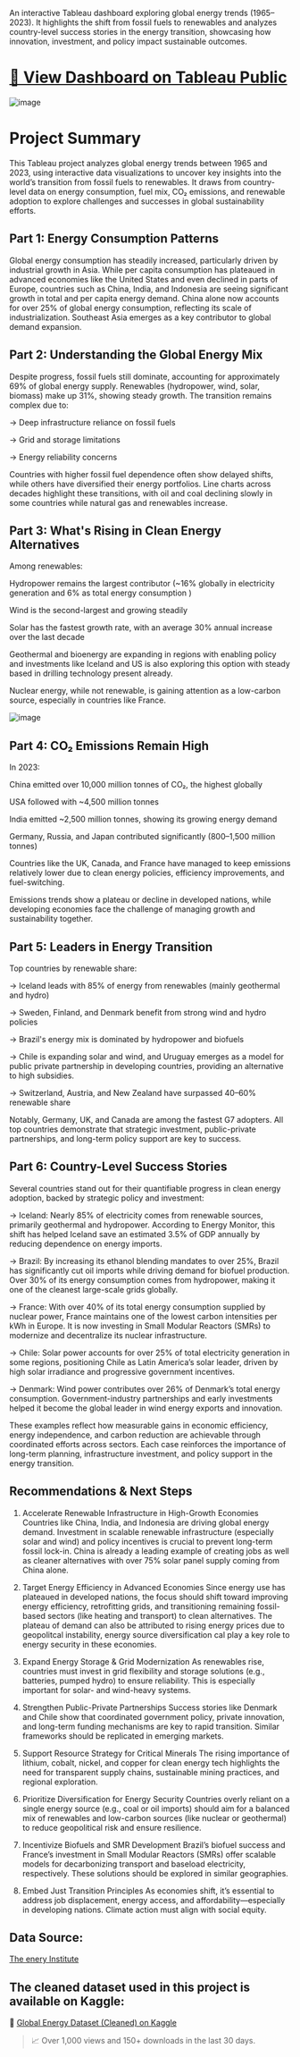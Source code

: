 An interactive Tableau dashboard exploring global energy trends (1965–2023). It highlights the shift from fossil fuels to renewables and analyzes country-level success stories in the energy transition, showcasing how innovation, investment, and policy impact sustainable outcomes.

# [🔗 View Dashboard on Tableau Public](https://public.tableau.com/views/energy_dashboard_v3/Dashboard1?:language=en-US&:sid=&:redirect=auth&:display_count=n&:origin=viz_share_link)

![image](screenshots/dashboard_preview.png)

# Project Summary
This Tableau project analyzes global energy trends between 1965 and 2023, using interactive data visualizations to uncover key insights into the world’s transition from fossil fuels to renewables. It draws from country-level data on energy consumption, fuel mix, CO₂ emissions, and renewable adoption to explore challenges and successes in global sustainability efforts.

## Part 1: Energy Consumption Patterns
Global energy consumption has steadily increased, particularly driven by industrial growth in Asia. While per capita consumption has plateaued in advanced economies like the United States and even declined in parts of Europe, countries such as China, India, and Indonesia are seeing significant growth in total and per capita energy demand. China alone now accounts for over 25% of global energy consumption, reflecting its scale of industrialization. Southeast Asia emerges as a key contributor to global demand expansion.

## Part 2: Understanding the Global Energy Mix
Despite progress, fossil fuels still dominate, accounting for approximately 69% of global energy supply. Renewables (hydropower, wind, solar, biomass) make up 31%, showing steady growth. The transition remains complex due to:

-> Deep infrastructure reliance on fossil fuels

-> Grid and storage limitations

-> Energy reliability concerns

Countries with higher fossil fuel dependence often show delayed shifts, while others have diversified their energy portfolios. Line charts across decades highlight these transitions, with oil and coal declining slowly in some countries while natural gas and renewables increase.

## Part 3: What's Rising in Clean Energy Alternatives
Among renewables:

Hydropower remains the largest contributor (~16% globally in electricity generation and 6% as total energy consumption )

Wind is the second-largest and growing steadily

Solar has the fastest growth rate, with an average 30% annual increase over the last decade

Geothermal and bioenergy are expanding in regions with enabling policy and investments like Iceland and US is also exploring this option with steady based in drilling technology present already.

Nuclear energy, while not renewable, is gaining attention as a low-carbon source, especially in countries like France.

![image](screenshots/dashboard_preview2.png)

## Part 4: CO₂ Emissions Remain High
In 2023:

China emitted over 10,000 million tonnes of CO₂, the highest globally

USA followed with ~4,500 million tonnes

India emitted ~2,500 million tonnes, showing its growing energy demand

Germany, Russia, and Japan contributed significantly (800–1,500 million tonnes)

Countries like the UK, Canada, and France have managed to keep emissions relatively lower due to clean energy policies, efficiency improvements, and fuel-switching.

Emissions trends show a plateau or decline in developed nations, while developing economies face the challenge of managing growth and sustainability together.

## Part 5: Leaders in Energy Transition
Top countries by renewable share:

-> Iceland leads with 85% of energy from renewables (mainly geothermal and hydro)

-> Sweden, Finland, and Denmark benefit from strong wind and hydro policies

-> Brazil's energy mix is dominated by hydropower and biofuels

-> Chile is expanding solar and wind, and Uruguay emerges as a model for public private partnership in developing countries, providing an alternative to high subsidies.

-> Switzerland, Austria, and New Zealand have surpassed 40–60% renewable share

Notably, Germany, UK, and Canada are among the fastest G7 adopters. All top countries demonstrate that strategic investment, public-private partnerships, and long-term policy support are key to success.


## Part 6: Country-Level Success Stories

Several countries stand out for their quantifiable progress in clean energy adoption, backed by strategic policy and investment:

-> Iceland: Nearly 85% of electricity comes from renewable sources, primarily geothermal and hydropower. According to Energy Monitor, this shift has helped Iceland save an estimated 3.5% of GDP annually by reducing dependence on energy imports.

-> Brazil: By increasing its ethanol blending mandates to over 25%, Brazil has significantly cut oil imports while driving demand for biofuel production. Over 30% of its energy consumption comes from hydropower, making it one of the cleanest large-scale grids globally.

-> France: With over 40% of its total energy consumption supplied by nuclear power, France maintains one of the lowest carbon intensities per kWh in Europe. It is now investing in Small Modular Reactors (SMRs) to modernize and decentralize its nuclear infrastructure.

-> Chile: Solar power accounts for over 25% of total electricity generation in some regions, positioning Chile as Latin America’s solar leader, driven by high solar irradiance and progressive government incentives.

-> Denmark: Wind power contributes over 26% of Denmark’s total energy consumption. Government-industry partnerships and early investments helped it become the global leader in wind energy exports and innovation.

These examples reflect how measurable gains in economic efficiency, energy independence, and carbon reduction are achievable through coordinated efforts across sectors. Each case reinforces the importance of long-term planning, infrastructure investment, and policy support in the energy transition.

## Recommendations & Next Steps
1. Accelerate Renewable Infrastructure in High-Growth Economies
Countries like China, India, and Indonesia are driving global energy demand. Investment in scalable renewable infrastructure (especially solar and wind) and policy incentives is crucial to prevent long-term fossil lock-in. China is already a leading example of creating jobs as well as cleaner alternatives with over 75% solar panel supply coming from China alone.

2. Target Energy Efficiency in Advanced Economies
Since energy use has plateaued in developed nations, the focus should shift toward improving energy efficiency, retrofitting grids, and transitioning remaining fossil-based sectors (like heating and transport) to clean alternatives. The plateau of demand can also be attributed to rising energy prices due to geopolitcal instability, energy source diversification cal play a key role to energy security in these economies. 

3. Expand Energy Storage & Grid Modernization
As renewables rise, countries must invest in grid flexibility and storage solutions (e.g., batteries, pumped hydro) to ensure reliability. This is especially important for solar- and wind-heavy systems.

4. Strengthen Public-Private Partnerships
Success stories like Denmark and Chile show that coordinated government policy, private innovation, and long-term funding mechanisms are key to rapid transition. Similar frameworks should be replicated in emerging markets.

5. Support Resource Strategy for Critical Minerals
The rising importance of lithium, cobalt, nickel, and copper for clean energy tech highlights the need for transparent supply chains, sustainable mining practices, and regional exploration.

6. Prioritize Diversification for Energy Security
Countries overly reliant on a single energy source (e.g., coal or oil imports) should aim for a balanced mix of renewables and low-carbon sources (like nuclear or geothermal) to reduce geopolitical risk and ensure resilience.

7. Incentivize Biofuels and SMR Development
Brazil’s biofuel success and France’s investment in Small Modular Reactors (SMRs) offer scalable models for decarbonizing transport and baseload electricity, respectively. These solutions should be explored in similar geographies.

8. Embed Just Transition Principles
As economies shift, it’s essential to address job displacement, energy access, and affordability—especially in developing nations. Climate action must align with social equity.

## Data Source:
[The enery Institute](https://www.energyinst.org/statistical-review)

## The cleaned dataset used in this project is available on Kaggle:

🔗 [Global Energy Dataset (Cleaned) on Kaggle](https://www.kaggle.com/datasets/atharvarayar/global-energy-consumption)

> 📈 Over 1,000 views and 150+ downloads in the last 30 days.
